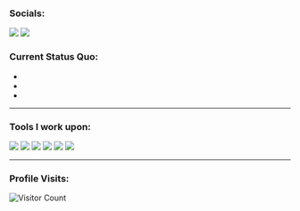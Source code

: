 ### Socials: 
<a href="https://www.linkedin.com//"><img src="https://img.shields.io/badge/Cedric%20Angulo-%230077B5.svg?&style=for-the-badge&logo=linkedin&logoColor=white"></a> 
<a href="https://www.facebook.com/"><img src="https://img.shields.io/badge/Cedric%20Angulo-1877F2?style=for-the-badge&logo=facebook&logoColor=white"></a>

### Current Status Quo:

-
-
-

------------------------------------------- 

### Tools I work upon:

<img src="https://img.shields.io/badge/html5-%23E34F26.svg?style=for-the-badge&logo=html5&logoColor=white">
<img src="https://img.shields.io/badge/css3%20-%2314354C.svg?&style=for-the-badge&logo=css3&logoColor=white">   
<img src="https://img.shields.io/badge/javascript%20-%23323330.svg?&style=for-the-badge&logo=javascript&logoColor=%23F7DF1E">
<img src="https://img.shields.io/badge/PHP%2B-blue?style=for-yhe-badge&logo=php&logoColor=white">
<img src="https://img.shields.io/badge/-VS%20Code-000000?style=for-the-badge&logo=Visual-studio-code&logoColor=blue"> 
<img src="https://img.shields.io/badge/XAMPP-not%20available-lightgrey?style=for-the-badge">

<!-- [//]: <> (Credits: carlcastanas)
[//]: <> (Credits: Last edited on: 01/12/23) -->

------------------------------------------- 

### Profile Visits:
![Visitor Count](https://profile-counter.glitch.me/{bryan308}/count.svg)
